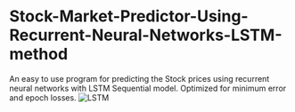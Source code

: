 # Stock-Market-Predictor-Using-Recurrent-Neural-Networks-LSTM-method
An easy to use program for predicting the Stock prices using recurrent neural networks with LSTM Sequential model. Optimized for minimum error and epoch losses.
![LSTM](https://adventuresinmachinelearning.com/wp-content/uploads/2017/09/Recurrent-neural-network.png)
